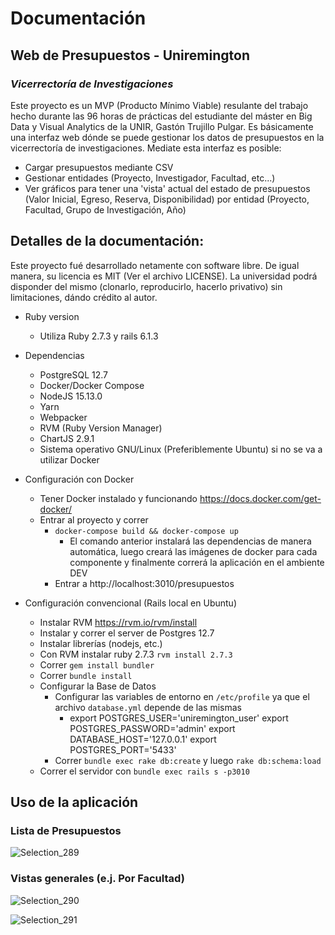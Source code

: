 # Documentación
## Web de Presupuestos - Uniremington
### *Vicerrectoría de Investigaciones*


Este proyecto es un MVP (Producto Mínimo Viable) resulante del trabajo hecho durante las 96 horas de prácticas del estudiante del máster en Big Data y Visual Analytics de la UNIR, Gastón Trujillo Pulgar. Es básicamente una interfaz web dónde se puede gestionar los datos de presupuestos en la vicerrectoría de investigaciones. Mediate esta interfaz es posible:

- Cargar presupuestos mediante CSV
- Gestionar entidades (Proyecto, Investigador, Facultad, etc...)
- Ver gráficos para tener una 'vista' actual del estado de presupuestos (Valor Inicial, Egreso, Reserva, Disponibilidad) por entidad (Proyecto, Facultad, Grupo de Investigación, Año)

## Detalles de la documentación:

Este proyecto fué desarrollado netamente con software libre. De igual manera, su licencia es MIT (Ver el archivo LICENSE). La universidad podrá disponder del mismo (clonarlo, reproducirlo, hacerlo privativo) sin limitaciones, dándo crédito al autor.

* Ruby version
  * Utiliza Ruby 2.7.3  y rails 6.1.3

* Dependencias
  * PostgreSQL 12.7
  * Docker/Docker Compose
  * NodeJS 15.13.0
  * Yarn
  * Webpacker
  * RVM (Ruby Version Manager)
  * ChartJS 2.9.1
  * Sistema operativo GNU/Linux (Preferiblemente Ubuntu) si no se va a utilizar Docker

* Configuración con Docker
  *  Tener Docker instalado y funcionando https://docs.docker.com/get-docker/
  *  Entrar al proyecto y correr
     *  `docker-compose build && docker-compose up`
        *  El comando anterior instalará las dependencias de manera automática, luego creará las imágenes de docker para cada componente y finalmente correrá la aplicación en el ambiente DEV
     *  Entrar a http://localhost:3010/presupuestos
  
* Configuración convencional (Rails local en Ubuntu)
  * Instalar RVM https://rvm.io/rvm/install
  * Instalar y correr el server de Postgres 12.7
  * Instalar librerías (nodejs, etc.)
  * Con RVM instalar ruby 2.7.3 `rvm install 2.7.3`
  * Correr `gem install bundler`
  * Correr `bundle install`
  * Configurar la Base de Datos
    * Configurar las variables de entorno en `/etc/profile` ya que el archivo `database.yml` depende de las mismas
      * export POSTGRES_USER='uniremington_user'
        export POSTGRES_PASSWORD='admin'
        export DATABASE_HOST='127.0.0.1'
        export POSTGRES_PORT='5433'
    * Correr `bundle exec rake db:create` y luego `rake db:schema:load`
  * Correr el servidor con `bundle exec rails s -p3010`


## Uso de la aplicación

### Lista de Presupuestos
![Selection_289](https://user-images.githubusercontent.com/4950300/121256277-fc9ded00-c871-11eb-9bb6-eeee5b9daf26.png)

### Vistas generales (e.j. Por Facultad)
![Selection_290](https://user-images.githubusercontent.com/4950300/121256443-2e16b880-c872-11eb-8f5a-3b9555537bcb.png)

![Selection_291](https://user-images.githubusercontent.com/4950300/121256494-3cfd6b00-c872-11eb-9470-2ddcc4bbf527.png)




